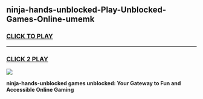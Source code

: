
## ninja-hands-unblocked-Play-Unblocked-Games-Online-umemk
<h3>
<a href="https://premium76.site?title=ninja-hands-unblocked&ref=25A">CLICK TO PLAY</a></h3>
<hr>

<h3>
<a href="https://premium76.site?title=ninja-hands-unblocked&ref=25A">CLICK 2 PLAY</a>
  
</h3>

<a href="https://premium76.site?title=ninja-hands-unblocked&ref=25A"><img src="https://clearcache.store/games.png"></a>


**ninja-hands-unblocked games unblocked: Your Gateway to Fun and Accessible Online Gaming**
